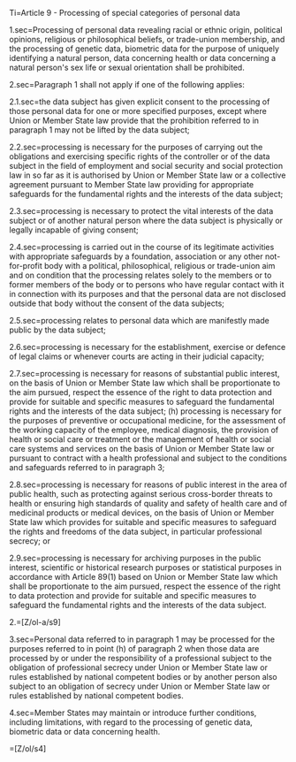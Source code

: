 Ti=Article 9 - Processing of special categories of personal data

1.sec=Processing of personal data revealing racial or ethnic origin, political opinions, religious or philosophical beliefs, or trade-union membership, and the processing of genetic data, biometric data for the purpose of uniquely identifying a natural person, data concerning health or data concerning a natural person's sex life or sexual orientation shall be prohibited.

2.sec=Paragraph 1 shall not apply if one of the following applies:

2.1.sec=the data subject has given explicit consent to the processing of those personal data for one or more specified purposes, except where Union or Member State law provide that the prohibition referred to in paragraph 1 may not be lifted by the data subject;

2.2.sec=processing is necessary for the purposes of carrying out the obligations and exercising specific rights of the controller or of the data subject in the field of employment and social security and social protection law in so far as it is authorised by Union or Member State law or a collective agreement pursuant to Member State law providing for appropriate safeguards for the fundamental rights and the interests of the data subject;

2.3.sec=processing is necessary to protect the vital interests of the data subject or of another natural person where the data subject is physically or legally incapable of giving consent;

2.4.sec=processing is carried out in the course of its legitimate activities with appropriate safeguards by a foundation, association or any other not-for-profit body with a political, philosophical, religious or trade-union aim and on condition that the processing relates solely to the members or to former members of the body or to persons who have regular contact with it in connection with its purposes and that the personal data are not disclosed outside that body without the consent of the data subjects;

2.5.sec=processing relates to personal data which are manifestly made public by the data subject;

2.6.sec=processing is necessary for the establishment, exercise or defence of legal claims or whenever courts are acting in their judicial capacity;

2.7.sec=processing is necessary for reasons of substantial public interest, on the basis of Union or Member State law which shall be proportionate to the aim pursued, respect the essence of the right to data protection and provide for suitable and specific measures to safeguard the fundamental rights and the interests of the data subject; (h) processing is necessary for the purposes of preventive or occupational medicine, for the assessment of the working capacity of the employee, medical diagnosis, the provision of health or social care or treatment or the management of health or social care systems and services on the basis of Union or Member State law or pursuant to contract with a health professional and subject to the conditions and safeguards referred to in paragraph 3;

2.8.sec=processing is necessary for reasons of public interest in the area of public health, such as protecting against serious cross-border threats to health or ensuring high standards of quality and safety of health care and of medicinal products or medical devices, on the basis of Union or Member State law which provides for suitable and specific measures to safeguard the rights and freedoms of the data subject, in particular professional secrecy; or

2.9.sec=processing is necessary for archiving purposes in the public interest, scientific or historical research purposes or statistical purposes in accordance with Article 89(1) based on Union or Member State law which shall be proportionate to the aim pursued, respect the essence of the right to data protection and provide for suitable and specific measures to safeguard the fundamental rights and the interests of the data subject.

2.=[Z/ol-a/s9]

3.sec=Personal data referred to in paragraph 1 may be processed for the purposes referred to in point (h) of paragraph 2 when those data are processed by or under the responsibility of a professional subject to the obligation of professional secrecy under Union or Member State law or rules established by national competent bodies or by another person also subject to an obligation of secrecy under Union or Member State law or rules established by national competent bodies.

4.sec=Member States may maintain or introduce further conditions, including limitations, with regard to the processing of genetic data, biometric data or data concerning health.

=[Z/ol/s4]
